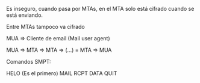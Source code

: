 Es inseguro, cuando pasa por MTAs, en el MTA solo está cifrado cuando se está enviando.

Entre MTAs tampoco va cifrado

MUA => Cliente de email (Mail user agent)

MUA => MTA => MTA => (...) = MTA => MUA


Comandos SMPT:

HELO (Es el primero)
MAIL
RCPT
DATA
QUIT